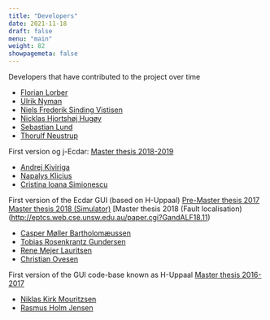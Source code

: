 ```yaml
---
title: "Developers"
date: 2021-11-18
draft: false
menu: "main"
weight: 82
showpagemeta: false
---
```


Developers that have contributed to the project over time

  * [Florian Lorber](https://github.com/florber)
  * [Ulrik Nyman](https://github.com/ulriknyman)
  * [Niels Frederik Sinding Vistisen](https://github.com/Nielswps)
  * [Nicklas Hjortshøj Hugøy](https://github.com/NicklasHugoy)
  * [Sebastian Lund](https://github.com/seblund)
  * [Thorulf Neustrup](https://github.com/thorulf4)

First version og j-Ecdar: [Master thesis 2018-2019](https://projekter.aau.dk/projekter/da/studentthesis/jecdar-02--model-checking-refinement-relations-for-timed-io-automata(ac3fdc2b-a7c5-45a4-b63c-2ad817692ea0).html)

  * [Andrej Kiviriga](https://www.linkedin.com/in/andrej-kiviriga-5981631b6/)
  * [Napalys Klicius](https://www.linkedin.com/in/napalys-klicius/)
  * [Cristina Ioana Simionescu](https://www.linkedin.com/in/cristinasim/) 

First version of the Ecdar GUI (based on H-Uppaal) [Pre-Master thesis 2017](https://homes.cs.aau.dk/~ulrik/ecdar/StudentReports/Ecdar-GUI.pdf) [Master thesis 2018 (Simulator)](https://homes.cs.aau.dk/~ulrik/ecdar/StudentReports/Ecdar-VisualSimulator.pdf) [Master thesis 2018 (Fault localisation) (http://eptcs.web.cse.unsw.edu.au/paper.cgi?GandALF18.11)

  * [Casper Møller Bartholomæussen](https://www.linkedin.com/in/caspermb/)
  * [Tobias Rosenkrantz Gundersen](https://www.linkedin.com/in/tobiasgundersen/)
  * [Rene Mejer Lauritsen](https://www.linkedin.com/in/rene4100/)
  * [Christian Ovesen](https://www.linkedin.com/in/christian-ovesen/)

First version of the GUI code-base known as H-Uppaal [Master thesis 2016-2017](https://homes.cs.aau.dk/~ulrik/HUppaal/H_UPPAAL-10sem.pdf) 

  * [Niklas Kirk Mouritzsen](https://github.com/feupeu)
  * [Rasmus Holm Jensen](https://github.com/Hooolm)




